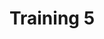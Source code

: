 ---
layout: training
permalink: /trainings/5/
title: 'Training 5'
objective: 'Create a new service with multiple registrations'
---